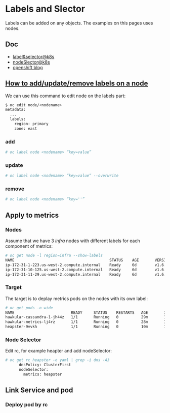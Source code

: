 # Labels and Slector

Labels can be added on any objects. The examples on this pages uses nodes.

## Doc

* [label&selector@k8s](https://kubernetes.io/docs/concepts/overview/working-with-objects/labels/)
* [nodeSlector@k8s](https://kubernetes.io/docs/concepts/configuration/assign-pod-node/)
* [openshift blog](https://blog.openshift.com/use-of-selectors-to-get-pods-on-desired-nodes/)


## [How to add/update/remove labels on a node](https://docs.openshift.com/enterprise/3.0/cli_reference/basic_cli_operations.html)
We can use this command to edit node on the labels part:

```sh
$ oc edit node/<nodename>
metadata:
  ...
  labels:
    region: primary
    zone: east
```

### add

```sh
# oc label node <nodename> “key=value”
```
### update

```sh
# oc label node <nodename> “key=value” --overwrite
```

### remove

```sh
# oc label node <nodename> “key=''”
```

## Apply to metrics

### Nodes
Assume that we have 3 _infra_ nodes with different labels for each component of metrics:

```sh
# oc get node -l region=infra --show-labels  
NAME                                          STATUS    AGE       VERSION             LABELS
ip-172-31-1-223.us-west-2.compute.internal    Ready     6d        v1.6.1+5115d708d7   ...,metrics=cassandra,region=infra,...
ip-172-31-10-125.us-west-2.compute.internal   Ready     6d        v1.6.1+5115d708d7   ...,metrics=hawkular,region=infra,...
ip-172-31-11-29.us-west-2.compute.internal    Ready     6d        v1.6.1+5115d708d7   ...,metrics=heapster,region=infra,...
```


### Target
The target is to deplay metrics pods on the nodes with its own label:

```sh
# oc get pods -o wide
NAME                         READY     STATUS    RESTARTS   AGE       IP             NODE
hawkular-cassandra-1-jh44z   1/1       Running   0          29m       172.20.0.31    ip-172-31-1-223.us-west-2.compute.internal
hawkular-metrics-lj4rz       1/1       Running   0          28m       172.22.0.31    ip-172-31-10-125.us-west-2.compute.internal
heapster-9vvkh               1/1       Running   0          10m       172.21.0.224   ip-172-31-11-29.us-west-2.compute.internal
```

### Node Selector
Edit rc, for example heapter and add nodeSelector:

```sh
# oc get rc heapster -o yaml | grep -i dns -A3
      dnsPolicy: ClusterFirst
      nodeSelector:
        metrics: heapster
```


## Link Service and pod

### Deploy pod by rc
